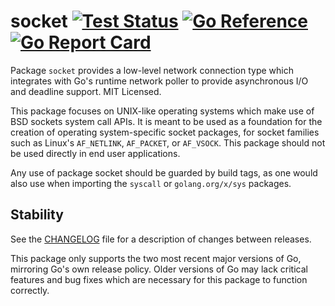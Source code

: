 # socket [![Test Status](https://github.com/mdlayher/socket/workflows/Test/badge.svg)](https://github.com/mdlayher/socket/actions) [![Go Reference](https://pkg.go.dev/badge/github.com/mdlayher/socket.svg)](https://pkg.go.dev/github.com/mdlayher/socket) [![Go Report Card](https://goreportcard.com/badge/github.com/mdlayher/socket)](https://goreportcard.com/report/github.com/mdlayher/socket)

Package `socket` provides a low-level network connection type which integrates
with Go's runtime network poller to provide asynchronous I/O and deadline
support. MIT Licensed.

This package focuses on UNIX-like operating systems which make use of BSD
sockets system call APIs. It is meant to be used as a foundation for the
creation of operating system-specific socket packages, for socket families such
as Linux's `AF_NETLINK`, `AF_PACKET`, or `AF_VSOCK`. This package should not be
used directly in end user applications.

Any use of package socket should be guarded by build tags, as one would also
use when importing the `syscall` or `golang.org/x/sys` packages.

## Stability

See the [CHANGELOG](CHANGELOG.md) file for a description of changes between
releases.

This package only supports the two most recent major versions of Go, mirroring
Go's own release policy. Older versions of Go may lack critical features and bug
fixes which are necessary for this package to function correctly.
